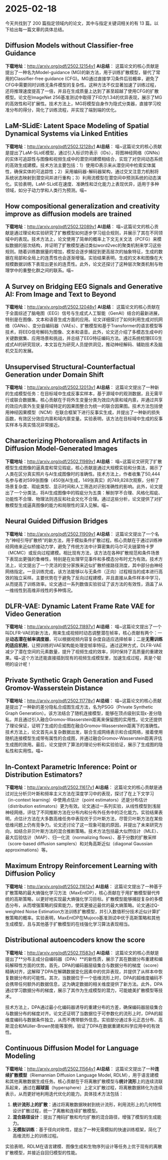 # 2025-02-18

今天共找到了 200 篇指定领域内的论文，其中与指定关键词相关的有 13 篇。以下给出每一篇文章的具体总结。
## Diffusion Models without Classifier-free Guidance
**下载地址**：http://arxiv.org/pdf/2502.12154v1
**AI总结**： 
这篇论文的核心贡献是提出了一种名为Model-guidance (MG)的新方法，用于训练扩散模型，替代了常用的Classifier-free guidance (CFG)。MG通过直接学习条件后验概率，避免了CFG中需要同时训练无条件模型的复杂性。这种方法不仅显著加速了训练过程，还将推理速度提高了一倍，并且在生成质量上达到了甚至超越了使用CFG的扩散模型。论文在ImageNet 256基准测试中取得了FID为1.34的优异表现，展示了MG的高效性和可扩展性。技术方法上，MG将模型自身作为隐式分类器，直接学习校准分布的得分，简化了训练流程，并实现了端到端的优化。

## LaM-SLidE: Latent Space Modeling of Spatial Dynamical Systems via Linked Entities
**下载地址**：http://arxiv.org/pdf/2502.12128v1
**AI总结**： 
喵~这篇论文的核心贡献是提出了LaM-SLidE模型，通过引入标识符表示（IDs），将图神经网络（GNNs）的实体可追踪性与图像和视频生成中的潜空间建模相结合，实现了对空间动态系统的高效生成建模。技术方法主要包括：1）使用ID表示来从潜空间中检索实体属性，确保实体的可追踪性；2）采用编码器-解码器架构，通过交叉注意力机制将系统状态映射到潜空间并进行重构；3）利用流模型在潜空间中预测系统的动态演化。实验表明，LaM-SLidE在速度、准确性和泛化能力上表现优异，适用于多种领域，如分子动力学和人类行为预测。喵~

## How compositional generalization and creativity improve as diffusion models are trained
**下载地址**：http://arxiv.org/pdf/2502.12089v1
**AI总结**： 
喵~这篇论文的核心贡献是通过理论和实验研究了扩散模型如何逐步学习组合规则，并展示了其在不同领域中的表现。技术方法上，论文使用了简单的概率上下文无关文法（PCFG）来模拟数据的层次结构，并证明了扩散模型通过类似word2vec的聚类机制来学习这些规则。随着训练数据量的增加，模型会逐步捕捉到更高层次的抽象特征，生成的数据在局部和全局上的连贯性也会逐渐增强。实验结果表明，生成的文本和图像在大规模数据训练下表现出更长的连贯性。此外，论文还探讨了这种层次聚类机制与物理学中的重整化群之间的联系。喵~

## A Survey on Bridging EEG Signals and Generative AI: From Image and Text to Beyond
**下载地址**：http://arxiv.org/pdf/2502.12048v1
**AI总结**： 
这篇论文的核心贡献在于全面综述了脑电图（EEG）信号与生成式人工智能（GenAI）结合的最新进展，特别是在图像、文本和语音生成方面的应用。论文详细探讨了如何利用生成对抗网络（GANs）、变分自编码器（VAEs）、扩散模型和基于Transformer的语言模型等技术，将EEG信号解码为图像、文本和语音。此外，论文还介绍了多模态生成中的关键数据集、应用场景和挑战，并总结了EEG特征编码方法。通过系统梳理EEG生成式AI的研究现状，本文旨在为研究人员提供洞见，推动神经解码、辅助技术及脑机交互的发展。

## Unsupervised Structural-Counterfactual Generation under Domain Shift
**下载地址**：http://arxiv.org/pdf/2502.12013v1
**AI总结**： 
这篇论文提出了一种新的生成模型任务：在目标域中生成反事实样本，基于源域中的观测数据，且无需平行或联合数据集。核心贡献在于将外生变量分类为效应内禀和域内禀，并通过共享的效应内禀外生变量将域特定的因果图整合为统一的联合因果图。技术方法包括使用神经因果模型（NCM）在联合框架下进行反事实生成，并提出了一种新的损失函数，有效区分效应内禀和域内禀变量。实验表明，该方法在目标域中生成的反事实样本与真实情况非常接近。

## Characterizing Photorealism and Artifacts in Diffusion Model-Generated Images
**下载地址**：http://arxiv.org/pdf/2502.11989v1
**AI总结**： 
喵~这篇论文研究了扩散模型生成图像的逼真度和常见瑕疵，核心贡献是通过大规模实验和分类法，揭示了人类在区分真实照片与AI生成图像时的准确性。技术方法上，作者收集了50,444名参与者对599张图像（450张AI生成，149张真实）的749,828次观察，分析了场景复杂度、瑕疵类型、显示时间和人工筛选对识别准确性的影响。此外，论文提出了一个分类法，将AI生成图像中的瑕疵分为五类：解剖学不合理、风格化瑕疵、功能性不合理、物理法则违反和社会文化不合理。通过这些分析，论文提供了对扩散模型生成逼真图像的能力和局限性的深入见解。喵~

## Neural Guided Diffusion Bridges
**下载地址**：http://arxiv.org/pdf/2502.11909v1
**AI总结**： 
这篇论文提出了一个名为“神经引导扩散桥”的新方法，用于模拟条件扩散过程。核心贡献在于通过训练神经网络来近似桥接动力学，避免了传统方法中计算密集的马尔可夫链蒙特卡罗（MCMC）或反向过程建模。相比现有方法，该方法在各种扩散规范和条件场景下表现出更强的鲁棒性，特别是在处理罕见事件和多模态分布时尤为有效。技术方法上，论文提出了一个灵活的变分家族来近似扩散桥接路径测度，其中部分由神经网络指定。一旦训练完成，该方法能够以与无条件（正向）过程相当的成本进行高效的独立采样。主要优势在于避免了反向过程建模，并且直接从条件样本中学习，从而提高了训练效率。论文通过一系列数值实验验证了该方法的有效性，涵盖了从一维线性到高维非线性的多种情况。

## DLFR-VAE: Dynamic Latent Frame Rate VAE for Video Generation
**下载地址**：http://arxiv.org/pdf/2502.11897v1
**AI总结**： 
喵~这篇论文提出了一个叫DLFR-VAE的新方法，用来生成视频时动态调整潜在帧率，核心贡献有两个：一是**动态潜在帧率调度器**，可以根据视频内容复杂度自适应选择帧率；二是**无需训练的适应机制**，让预训练的VAE架构能处理变帧率特征。通过这种方式，DLFR-VAE减少了潜在空间的元素数量，提升了视频生成的效率，同时保持了高质量的重建效果。喵~这个方法还能直接插到现有的视频生成模型里，加速生成过程，真是个聪明的设计呢！

## Private Synthetic Graph Generation and Fused Gromov-Wasserstein Distance
**下载地址**：http://arxiv.org/pdf/2502.11778v1
**AI总结**： 
喵~这篇论文的核心贡献是提出了一种新的差分隐私合成图生成方法，名为PSGG（Private Synthetic Graph Generation）。该方法结合了随机连接模型，能够在顶点级别实现ϵ-差分隐私，并且通过引入融合Gromov-Wasserstein距离来保留图的实用性。论文还提供了理论保证，证明了生成的合成图在融合Gromov-Wasserstein距离下的准确性。技术方法上，论文首先从复杂数据出发，联合生成网络表示和合成网络，接着使用随机连接模型生成带有属性的合成图，并通过融合Gromov-Wasserstein距离评估生成图的效用。最后，论文提供了算法的理论分析和实验验证，展示了生成图的隐私性和实用性。喵~

## In-Context Parametric Inference: Point or Distribution Estimators?
**下载地址**：http://arxiv.org/pdf/2502.11617v1
**AI总结**： 
这篇论文的核心贡献是通过对比分析贝叶斯和频率主义方法在深度学习中的表现，探讨了在上下文学习（in-context learning）中使用点估计（point estimators）还是分布估计（distribution estimators）更为有效。论文通过一系列实验，从线性模型到浅层神经网络，评估了不同推断方法在分布内和分布外任务中的泛化能力。实验结果表明，点估计方法在大多数高维任务中表现优于贝叶斯方法，尽管贝叶斯方法在某些低维问题上仍有竞争力。论文还讨论了这一现象可能的原因，并提出了未来研究方向，如结合非贝叶斯方法的混合推断策略。技术方法包括最大似然估计（MLE）、最大后验估计（MAP）、归一化流（normalizing flows）、基于分数的扩散采样（score-based diffusion samplers）和对角高斯近似（diagonal Gaussian approximations）等。

## Maximum Entropy Reinforcement Learning with Diffusion Policy
**下载地址**：http://arxiv.org/pdf/2502.11612v1
**AI总结**： 
这篇论文提出了一种基于扩散策略的最大熵强化学习方法（MaxEntDP），核心贡献在于用扩散模型替代传统的高斯策略，以更好地实现最大熵强化学习目标。扩散模型能够捕捉复杂的多模态分布，从而增强策略的探索能力，使其更接近最优的最大熵策略。论文通过Q-weighted Noise Estimation方法训练扩散模型，并引入数值积分技术近似计算扩散策略的概率。实验表明，MaxEntDP在Mujoco基准测试中优于高斯策略和其他生成模型，且与其他基于扩散模型的在线强化学习算法表现相当。

## Distributional autoencoders know the score
**下载地址**：http://arxiv.org/pdf/2502.11583v1
**AI总结**： 
这篇论文的核心贡献是提出了**分布主成分自编码器（DPA）**的新性质，展示了其在数据分布重建和编码解释性方面的优势。首先，DPA的编码器层级集合与数据分布的梯度（score）精确对齐，这解释了DPA在解耦数据变化因素中的优异表现，并提供了从样本中恢复数据分布的可能性。其次，当数据位于一个低维流形上时，DPA的超维度编码不会携带任何额外的数据信息，这为确定数据的相关维度提供了新方法。此外，DPA通过学习数据分布的梯度，展示了其作为生成模型的潜力，可能媲美扩散模型等技术。

技术方法上，DPA通过最小化编码器诱导的重建分布的方差，确保编码器层级集合与数据分布的梯度对齐。论文还证明了当数据位于可参数化的流形上时，DPA的超维度编码与数据条件独立，从而不携带额外信息。实验部分通过多元正态分布、高斯混合和Müller-Brown势能等案例，验证了DPA在数据重建和科学应用中的有效性。

## Continuous Diffusion Model for Language Modeling
**下载地址**：http://arxiv.org/pdf/2502.11564v1
**AI总结**： 
这篇论文提出了一种**连续扩散模型**（Riemannian Diffusion Language Model, RDLM），用于语言建模和其他离散数据生成任务。核心贡献在于将离散扩散模型与**统计流形**上的连续流联系起来，通过在**超球面**（hypersphere）上定义扩散过程，将离散数据转化为连续表示，从而更好地利用迭代优化的能力。具体技术方法包括：

1. **统计流形上的扩散**：通过将离散数据映射到统计流形，利用流形上的几何特性设计扩散过程，统一了离散和连续扩散模型。
2. **混合路径设计**：提出了掩码扩散和均匀扩散的混合路径，增强了模型的生成能力。
3. **无模拟训练**：基于径向对称性，提出了一种无需模拟的快速训练框架，简化了高维流形上的训练过程。

实验表明，RDLM在语言建模、图像生成和生物序列设计等任务上优于现有的离散扩散模型，并接近自回归模型的性能。

